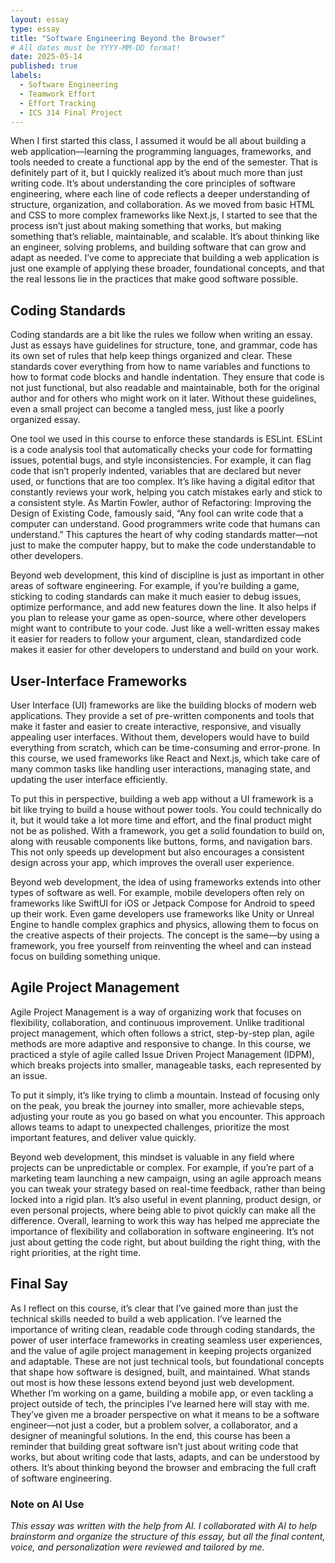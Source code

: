 ```yaml
---
layout: essay
type: essay
title: "Software Engineering Beyond the Browser"
# All dates must be YYYY-MM-DD format!
date: 2025-05-14
published: true
labels:
  - Software Engineering
  - Teamwork Effort
  - Effort Tracking
  - ICS 314 Final Project
---
```

When I first started this class, I assumed it would be all about building a web application—learning the programming languages, frameworks, and tools needed to create a functional app by the end of the semester. That is definitely part of it, but I quickly realized it’s about much more than just writing code. It’s about understanding the core principles of software engineering, where each line of code reflects a deeper understanding of structure, organization, and collaboration. As we moved from basic HTML and CSS to more complex frameworks like Next.js, I started to see that the process isn’t just about making something that works, but making something that’s reliable, maintainable, and scalable. It’s about thinking like an engineer, solving problems, and building software that can grow and adapt as needed. I’ve come to appreciate that building a web application is just one example of applying these broader, foundational concepts, and that the real lessons lie in the practices that make good software possible. 

## Coding Standards
Coding standards are a bit like the rules we follow when writing an essay. Just as essays have guidelines for structure, tone, and grammar, code has its own set of rules that help keep things organized and clear. These standards cover everything from how to name variables and functions to how to format code blocks and handle indentation. They ensure that code is not just functional, but also readable and maintainable, both for the original author and for others who might work on it later. Without these guidelines, even a small project can become a tangled mess, just like a poorly organized essay.

One tool we used in this course to enforce these standards is ESLint. ESLint is a code analysis tool that automatically checks your code for formatting issues, potential bugs, and style inconsistencies. For example, it can flag code that isn’t properly indented, variables that are declared but never used, or functions that are too complex. It’s like having a digital editor that constantly reviews your work, helping you catch mistakes early and stick to a consistent style. As Martin Fowler, author of Refactoring: Improving the Design of Existing Code, famously said, “Any fool can write code that a computer can understand. Good programmers write code that humans can understand.” This captures the heart of why coding standards matter—not just to make the computer happy, but to make the code understandable to other developers.

Beyond web development, this kind of discipline is just as important in other areas of software engineering. For example, if you’re building a game, sticking to coding standards can make it much easier to debug issues, optimize performance, and add new features down the line. It also helps if you plan to release your game as open-source, where other developers might want to contribute to your code. Just like a well-written essay makes it easier for readers to follow your argument, clean, standardized code makes it easier for other developers to understand and build on your work.

## User-Interface Frameworks
User Interface (UI) frameworks are like the building blocks of modern web applications. They provide a set of pre-written components and tools that make it faster and easier to create interactive, responsive, and visually appealing user interfaces. Without them, developers would have to build everything from scratch, which can be time-consuming and error-prone. In this course, we used frameworks like React and Next.js, which take care of many common tasks like handling user interactions, managing state, and updating the user interface efficiently.

To put this in perspective, building a web app without a UI framework is a bit like trying to build a house without power tools. You could technically do it, but it would take a lot more time and effort, and the final product might not be as polished. With a framework, you get a solid foundation to build on, along with reusable components like buttons, forms, and navigation bars. This not only speeds up development but also encourages a consistent design across your app, which improves the overall user experience.

Beyond web development, the idea of using frameworks extends into other types of software as well. For example, mobile developers often rely on frameworks like SwiftUI for iOS or Jetpack Compose for Android to speed up their work. Even game developers use frameworks like Unity or Unreal Engine to handle complex graphics and physics, allowing them to focus on the creative aspects of their projects. The concept is the same—by using a framework, you free yourself from reinventing the wheel and can instead focus on building something unique.

## Agile Project Management
Agile Project Management is a way of organizing work that focuses on flexibility, collaboration, and continuous improvement. Unlike traditional project management, which often follows a strict, step-by-step plan, agile methods are more adaptive and responsive to change. In this course, we practiced a style of agile called Issue Driven Project Management (IDPM), which breaks projects into smaller, manageable tasks, each represented by an issue.

To put it simply, it’s like trying to climb a mountain. Instead of focusing only on the peak, you break the journey into smaller, more achievable steps, adjusting your route as you go based on what you encounter. This approach allows teams to adapt to unexpected challenges, prioritize the most important features, and deliver value quickly.

Beyond web development, this mindset is valuable in any field where projects can be unpredictable or complex. For example, if you’re part of a marketing team launching a new campaign, using an agile approach means you can tweak your strategy based on real-time feedback, rather than being locked into a rigid plan. It’s also useful in event planning, product design, or even personal projects, where being able to pivot quickly can make all the difference. Overall, learning to work this way has helped me appreciate the importance of flexibility and collaboration in software engineering. It’s not just about getting the code right, but about building the right thing, with the right priorities, at the right time.

## Final Say
As I reflect on this course, it’s clear that I’ve gained more than just the technical skills needed to build a web application. I’ve learned the importance of writing clean, readable code through coding standards, the power of user interface frameworks in creating seamless user experiences, and the value of agile project management in keeping projects organized and adaptable. These are not just technical tools, but foundational concepts that shape how software is designed, built, and maintained. What stands out most is how these lessons extend beyond just web development. Whether I’m working on a game, building a mobile app, or even tackling a project outside of tech, the principles I’ve learned here will stay with me. They’ve given me a broader perspective on what it means to be a software engineer—not just a coder, but a problem solver, a collaborator, and a designer of meaningful solutions. In the end, this course has been a reminder that building great software isn’t just about writing code that works, but about writing code that lasts, adapts, and can be understood by others. It’s about thinking beyond the browser and embracing the full craft of software engineering.

### Note on AI Use
*This essay was written with the help from AI. I collaborated with AI to help brainstorm and organize the structure of this essay, but all the final content, voice, and personalization were reviewed and tailored by me.*